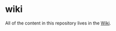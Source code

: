 # wiki
All of the content in this repository lives in the [Wiki](https://github.com/stellar-assets-registry/wiki/wiki).
